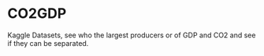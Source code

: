 # CO2GDP
Kaggle Datasets, see who the largest producers or of GDP and CO2 and see if  they can be separated.

